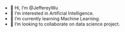 - 👋 Hi, I’m @JeffereyWu
- 👀 I’m interested in Artificial Intelligence.
- 🌱 I’m currently learning Machine Learning.
- 💞️ I’m looking to collaborate on data science project.


<!---
JeffereyWu/JeffereyWu is a ✨ special ✨ repository because its `README.md` (this file) appears on your GitHub profile.
You can click the Preview link to take a look at your changes.
--->
